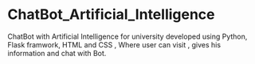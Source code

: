 # ChatBot_Artificial_Intelligence
ChatBot with Artificial Intelligence for university developed using Python, Flask framwork, HTML and CSS , Where user can visit , 
gives his information and chat with Bot.
